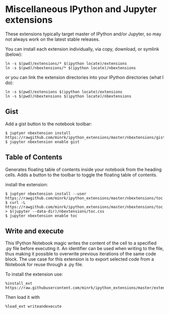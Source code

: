 # Miscellaneous IPython and Jupyter extensions

These extensions typically target master of IPython and/or Jupyter,
so may not always work on the latest stable releases.

You can install each extension individually, via copy, download, or symlink (below):

    ln -s $(pwd)/extensions/* $(ipython locate)/extensions
    ln -s $(pwd)/nbextensions/* $(ipython locate)/nbextensions

or you can link the extension directories into your IPython directories (what I do):

    ln -s $(pwd)/extensions $(ipython locate)/extensions
    ln -s $(pwd)/nbextensions $(ipython locate)/nbextensions

## Gist

Add a gist button to the notebook toolbar:

    $ juptyer nbextension install https://rawgithub.com/minrk/ipython_extensions/master/nbextensions/gist.js
    $ jupyter nbextension enable gist



## Table of Contents 

Generates floating table of contents inside your notebook from the heading cells.
Adds a button to the toolbar to toggle the floating table of contents.

install the extension:

    $ juptyer nbextension install --user https://rawgithub.com/minrk/ipython_extensions/master/nbextensions/toc.js
    $ curl -L https://rawgithub.com/minrk/ipython_extensions/master/nbextensions/toc.css > $(jupyter --data-dir)/nbextensions/toc.css
    $ jupyter nbextension enable toc


## Write and execute

This IPython Notebook magic writes the content of the cell to a specified .py file before executing it.
An identifier can be used when writing to the file, thus making it possible to overwrite previous iterations of the same code block. 
The use case for this extension is to export selected code from a Notebook for reuse through a .py file.

To install the extension use:

    %install_ext https://raw.githubusercontent.com/minrk/ipython_extensions/master/extensions/writeandexecute.py
Then load it with 

    %load_ext writeandexecute
